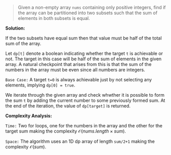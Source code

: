 > Given a non-empty array `nums` containing only positive integers, find if the array can be partitioned into two subsets such that the sum of elements in both subsets is equal.

**Solution:**

If the two subsets have equal sum then that value must be half of the total sum of the array.

Let `dp[t]` denote a boolean indicating whether the target `t` is achievable or not. The target in this case will be half of the sum of elements in the given array. A natural checkpoint that arises from this is that the sum of the numbers in the array must be even since all numbers are integers.

`Base Case:` A target `t=0` is always achievable just by not selecting any elements, implying `dp[0] = true`.

We iterate through the given array and check whwther it is possible to form the sum `t` by adding the current number to some previously formed sum. At the end of the iteration, the value of `dp[target]` is returned.

**Complexity Analysis:**

`Time:` Two for loops, one for the numbers in the array and the other for the target sum making the complexity $\mathcal{O}(nums.length \times sum)$.

`Space:` The algorithm uses an 1D dp array of length `sum/2+1` making the complexity $\mathcal{O} (sum)$.

